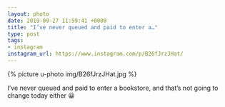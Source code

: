 ```yaml
---
layout: photo
date: 2019-09-27 11:59:41 +0000
title: "I’ve never queued and paid to enter a…"
type: post
tags:
- instagram
instagram_url: https://www.instagram.com/p/B26fJrzJHat/
---
```


{% picture u-photo img/B26fJrzJHat.jpg %}

I’ve never queued and paid to enter a bookstore, and that’s not going to change today either 😀
